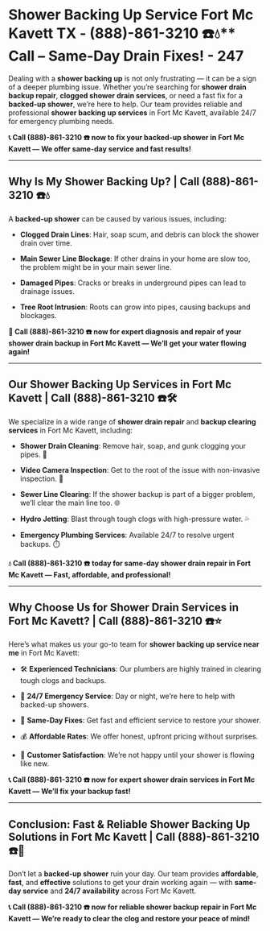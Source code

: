 # Shower Backing Up Service Fort Mc Kavett TX - (888)-861-3210 ☎️💧** Call – Same-Day Drain Fixes! - 247

Dealing with a **shower backing up** is not only frustrating — it can be a sign of a deeper plumbing issue. Whether you’re searching for **shower drain backup repair**, **clogged shower drain services**, or need a fast fix for a **backed-up shower**, we’re here to help. Our team provides reliable and professional **shower backing up services** in Fort Mc Kavett, available 24/7 for emergency plumbing needs.

**📞 Call (888)-861-3210 ☎️ now to fix your backed-up shower in Fort Mc Kavett — We offer same-day service and fast results!**

---

## **Why Is My Shower Backing Up? | Call (888)-861-3210 ☎️💧**

A **backed-up shower** can be caused by various issues, including:

- **Clogged Drain Lines**: Hair, soap scum, and debris can block the shower drain over time.  
- **Main Sewer Line Blockage**: If other drains in your home are slow too, the problem might be in your main sewer line.  
- **Damaged Pipes**: Cracks or breaks in underground pipes can lead to drainage issues.  
- **Tree Root Intrusion**: Roots can grow into pipes, causing backups and blockages.

**🚿 Call (888)-861-3210 ☎️ now for expert diagnosis and repair of your shower drain backup in Fort Mc Kavett — We’ll get your water flowing again!**

---

## **Our Shower Backing Up Services in Fort Mc Kavett | Call (888)-861-3210 ☎️🛠️**

We specialize in a wide range of **shower drain repair** and **backup clearing services** in Fort Mc Kavett, including:

- **Shower Drain Cleaning**: Remove hair, soap, and gunk clogging your pipes. 🧼  
- **Video Camera Inspection**: Get to the root of the issue with non-invasive inspection. 🎥  
- **Sewer Line Clearing**: If the shower backup is part of a bigger problem, we’ll clear the main line too. 🌐  
- **Hydro Jetting**: Blast through tough clogs with high-pressure water. 💦  
- **Emergency Plumbing Services**: Available 24/7 to resolve urgent backups. ⏱️

**💧 Call (888)-861-3210 ☎️ today for same-day shower drain repair in Fort Mc Kavett — Fast, affordable, and professional!**

---

## **Why Choose Us for Shower Drain Services in Fort Mc Kavett? | Call (888)-861-3210 ☎️⭐**

Here’s what makes us your go-to team for **shower backing up service near me** in Fort Mc Kavett:

- 🛠️ **Experienced Technicians**: Our plumbers are highly trained in clearing tough clogs and backups.  
- 🚨 **24/7 Emergency Service**: Day or night, we’re here to help with backed-up showers.  
- 🚿 **Same-Day Fixes**: Get fast and efficient service to restore your shower.  
- 💰 **Affordable Rates**: We offer honest, upfront pricing without surprises.  
- 🌟 **Customer Satisfaction**: We’re not happy until your shower is flowing like new.

**📞 Call (888)-861-3210 ☎️ now for expert shower drain services in Fort Mc Kavett — We’ll fix your backup fast!**

---

## **Conclusion: Fast & Reliable Shower Backing Up Solutions in Fort Mc Kavett | Call (888)-861-3210 ☎️🚿**

Don’t let a **backed-up shower** ruin your day. Our team provides **affordable**, **fast**, and **effective** solutions to get your drain working again — with **same-day service** and **24/7 availability** across Fort Mc Kavett.

**📞 Call (888)-861-3210 ☎️ now for reliable shower backup repair in Fort Mc Kavett — We’re ready to clear the clog and restore your peace of mind!**

